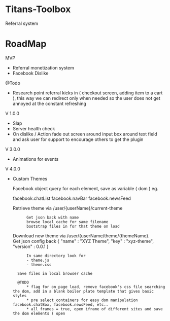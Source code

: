 # Titans-Toolbox
Referral system

# RoadMap

MVP
* Referral monetization system
* Facebook Dislike

@Todo 
* Research point referral kicks in ( checkout screen, adding item to a cart ), this way we can redirect only when needed so the user does not get annoyed at the constant refreshing

V 1.0.0
* Slap
* Server health check
* On dislike / Action fade out screen around input box around text field and ask user for support to encourage others to get the plugin

V 3.0.0
* Animations for events

V 4.0.0
* Custom Themes

    Facebook object query for each element, save as variable ( dom ) eg.
    
    facebook.chatList
    facebook.navBar
    facebook.newsFeed

    Retrieve theme via /user/{userName}/current-theme
            
            Get json back with name
            browse local cache for same filename
            bootstrap files in for that theme on load

    Download new theme via /user/{userName/theme/{themeName}.   
        Get json config back 
            {
                "name" : "XYZ Theme",
                "key"  : "xyz-theme",
                "version" : 0.0.1
            }
            
            In same directory look for
            - theme.js
            - theme.css
            
        Save files in local browser cache
        
        @TODO 
            * flag for on page load, remove facebook's css file searching the dom, add in a blank boiler plate template that gives basic styles
            * pre select containers for easy dom manipulation facebook.chatBox, facebook.newsFeed, etc..
            * all_frames = true, open iframe of different sites and save the dom elements ( open 
             
    
